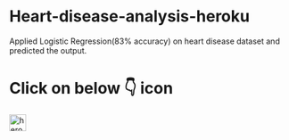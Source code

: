 # Heart-disease-analysis-heroku
Applied Logistic Regression(83% accuracy) on heart disease dataset and predicted the output.
<p>
<h1>Click on below 👇 icon </h1>
<a href="https:\\model-kiran.herokuapp.com"><img src="https://www.vectorlogo.zone/logos/heroku/heroku-icon.svg" alt="heroku" width="30" height="30"/></a>
</p>
